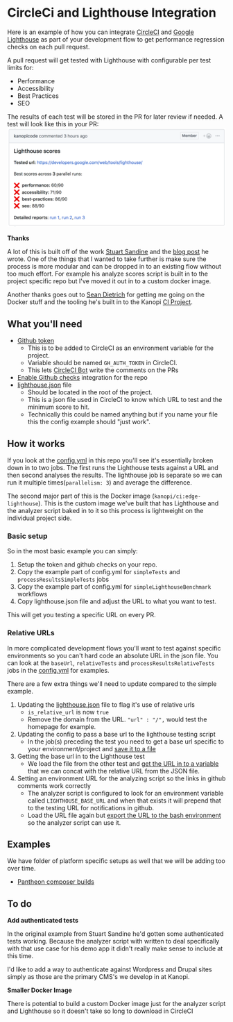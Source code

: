# CircleCi and Lighthouse Integration 

Here is an example of how  you can integrate [CircleCI](https://circleci.com/) and [Google Lighthouse](https://github.com/GoogleChrome/lighthouse) as part of your development flow to get performance regression checks on each pull request.

A pull request will get tested with Lighthouse with configurable per test limits for:
* Performance
* Accessibility
* Best Practices
* SEO

The results of each test will be stored in the PR for later review if needed. A test will look like this in your PR:
![Lighthouse test github comment](/docs/github-comment.png)

**Thanks**

A lot of this is built off of the work [Stuart Sandine](https://github.com/stuartsan) and the [blog post](https://stuartsandine.com/lighthouse-circle-ci/) he wrote. One of the things that I wanted to take further is make sure the process is more modular and can be dropped in to an existing flow without too much effort.  For example his analyze scores script is built in to the project specific repo but I've moved it out in to a custom docker image.       

Another thanks goes out to [Sean Dietrich](https://github.com/sean-e-dietrich) for getting me going on the Docker stuff and the tooling he's built in to the Kanopi [CI Project](https://github.com/kanopi/ci-tools).

## What you'll need

* [Github token](https://github.com/settings/tokens)
   * This is to be added to CircleCI as an environment variable for the project.
   * Variable should be named `GH_AUTH_TOKEN` in CircleCI.  
   * This lets [CircleCI Bot](https://www.npmjs.com/package/circle-github-bot) write the comments on the PRs
* [Enable Github checks](https://circleci.com/docs/2.0/enable-checks/) integration for the repo
* [lighthouse.json](lighthouse.json) file
   * Should be located in the root of the project.
   * This is a json file used in CircleCI to know which URL to test and the minimum score to hit.
   * Technically this could be named anything but if you name your file this the config example should "just work".

## How it works

If you look at the [config.yml](.circleci/config.yml) in this repo you'll see it's essentially broken down in to two jobs.  The first runs the Lighthouse tests against a URL and then second analyses the results.  The lighthouse job is separate so we can run it multiple times(`parallelism: 3`) and average the difference.

The second major part of this is the Docker image (`kanopi/ci:edge-lighthouse`).  This is the custom image we've built that has Lighthouse and the analyzer script baked in to it so this process is lightweight on the individual project side.

### Basic setup

So in the most basic example you can simply:

1. Setup the token and github checks on your repo.
2. Copy the example part of config.yml for `simpleTests` and `processResultsSimpleTests` jobs
3. Copy the example part of config.yml for `simpleLighthouseBenchmark` workflows
3. Copy lighthouse.json file and adjust the URL to what you want to test.
 
This will get you testing a specific URL on every PR.

### Relative URLs

In more complicated development flows you'll want to test against specific environments so you can't hard code an absolute URL in the json file. You can look at the `baseUrl`, `relativeTests` and `processResultsRelativeTests` jobs in the [config.yml](.circleci/config.yml) for examples.

There are a few extra things we'll need to update compared to the simple example. 
                                                                                                                
1. Updating the [lighthouse.json](lighthouse-relative.json) file to flag it's use of relative urls
     * `is_relative_url` is now `true`
     * Remove the domain from the URL. `"url" : "/",` would test the homepage for example.
2. Updating the config to pass a base url to the lighthouse testing script
    * In the job(s) preceding the test you need to get a base url specific to your environment/project and [save it to a file](https://github.com/kanopi/lighthouse-circleci/blob/c6f6aaca986cbeae70834488a41788a41d684f93/.circleci/config.yml#L62) 
3. Getting the base url in to the Lighthouse test
    * We load the file from the other test and [get the URL in to a variable](.circleci/config.yml#L90) that we can concat with the relative URL from the JSON file.
4. Setting an environment URL for the analyzing script so the links in github comments work correctly
    * The analyzer script is configured to look for an environment variable called `LIGHTHOUSE_BASE_URL` and when that exists it will prepend that to the testing URL for notifications in github.
    * Load the URL file again but [export the URL to the bash environment](.circleci/config.yml#L128) so the analyzer script can use it.
    
## Examples

We have folder of platform specific setups as well that we will be adding too over time.

* [Pantheon composer builds](examples/pantheon/drupal-composer/README.md)

## To do
    
**Add authenticated tests**

In the original example from Stuart Sandine he'd gotten some authenticated tests working. Because the analyzer script with written to deal specifically with that use case for his demo app it didn't really make sense to include at this time.  

I'd like to add a way to authenticate against Wordpress and Drupal sites simply as those are the primary CMS's we develop in at Kanopi.

**Smaller Docker Image**

There is potential to build a custom Docker image just for the analyzer script and Lighthouse so it doesn't take so long to download in CircleCI 
